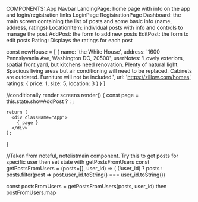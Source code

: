 COMPONENTS:
App
Navbar
LandingPage: home page with info on the app and login/registration links
LoginPage
RegistrationPage
Dashboard: the main screen containing the list of posts and some basic info (name, address, ratings)
LocationItem: individual posts with info and controls to manage the post
AddPost: the form to add new posts
EditPost: the form to edit posts
Rating: Displays the ratings for each post


const newHouse = [
    {
        name: 'the White House',
        address: '1600 Pennslyvania Ave, Washington DC, 20500',
        userNotes: 'Lovely exteriors, spatial front yard, but kitchens need
                renovation. Plenty of natural light. Spacious living areas but
                air conditioning will need to be replaced. Cabinets are
                outdated. Furniture will not be included.',
        url: 'https://zillow.com/homes',
        ratings: {
            price: 1,
            size: 5,
            location: 3
        }
        }
]

//conditionally render screens
render() {
    const page = this.state.showAddPost
          ? <AddPost />
          : <Dashboard posts={this.state.posts}/>;

    return (
      <div className="App">
        { page }
      </div>
    );
  }

//Taken from noteful, notelistmain component. Try this to get posts for specific user then set state with getPostsFromUsers
  const getPostsFromUsers = (posts=[], user_id) => (
  (!user_id)
    ? posts
    : posts.filter(post => post.user_id.toString() === user_id.toString())

  const postsFromUsers = getPostsFromUsers(posts, user_id)
  then postFromUsers.map